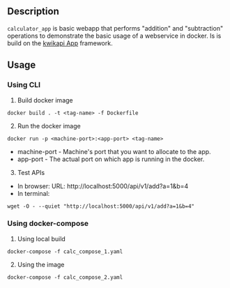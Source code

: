 ## Description

`calculator_app` is basic webapp that performs "addition" and "subtraction" operations to demonstrate the basic usage of a webservice in docker.
Is is build on the [kwikapi App](https://github.com/deep-compute/kwikapi) framework.

## Usage

### Using CLI

1. Build docker image
```
docker build . -t <tag-name> -f Dockerfile
```

2. Run the docker image
```
docker run -p <machine-port>:<app-port> <tag-name>
```
- machine-port - Machine's port that you want to allocate to the app.
- app-port - The actual port on which app is running in the docker.

3. Test APIs
- In browser:
URL: http://localhost:5000/api/v1/add?a=1&b=4
- In terminal:
```
wget -O - --quiet "http://localhost:5000/api/v1/add?a=1&b=4"
```

### Using docker-compose

1. Using local build
```
docker-compose -f calc_compose_1.yaml
```
2. Using the image
```
docker-compose -f calc_compose_2.yaml
```
